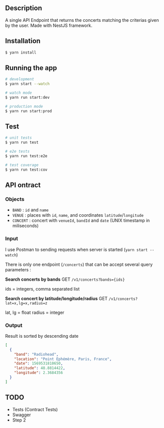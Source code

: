 ## Description

A single API Endpoint that returns the concerts matching the criterias given by the user.
Made with NestJS framework.

## Installation

```bash
$ yarn install
```

## Running the app

```bash
# development
$ yarn start --watch

# watch mode
$ yarn run start:dev

# production mode
$ yarn run start:prod
```

## Test

```bash
# unit tests
$ yarn run test

# e2e tests
$ yarn run test:e2e

# test coverage
$ yarn run test:cov
```

## API ontract

### Objects

- `BAND` : `id` and `name`
- `VENUE` : places with `id`, `name`, and coordinates `latitude`/`longitude`
- `CONCERT` : concert with `venueId`, `bandId` and `date` (UNIX timestamp in miliseconds)

### Input

I use Postman to sending requests when server is started (`yarn start --watch`)

There is only one endpoint (`/concerts`) that can be accept several query parameters :

**Search concerts by bands**
GET `/v1/concerts?bands={ids}`

ids = integers, comma separated list

**Search concert by latitude/longitude/radius**
GET `/v1/concerts?lat=x,lg=x,radius=z`

lat, lg = float
radius = integer

### Output

Result is sorted by descending date

```json
[
  {
    "band": "Radiohead",
    "location": "Point Ephémère, Paris, France",
    "date": 1569531810650,
    "latitude": 48.8814422,
    "longitude": 2.3684356
  }
]
```

## TODO

- Tests (Contract Tests)
- Swagger
- Step 2